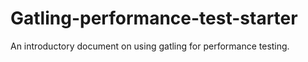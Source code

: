 # Gatling-performance-test-starter
An introductory document on using gatling for performance testing.
